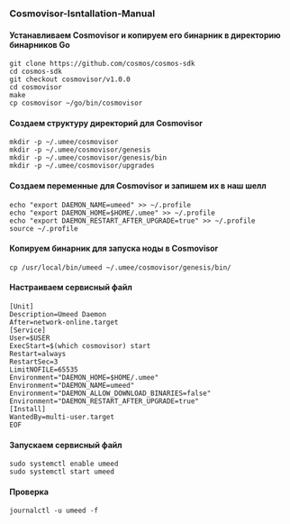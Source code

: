 ### Cosmovisor-Isntallation-Manual

#### Устанавливаем Cosmovisor и копируем его бинарник в директорию бинарников Go
```cd ~
git clone https://github.com/cosmos/cosmos-sdk
cd cosmos-sdk
git checkout cosmovisor/v1.0.0
cd cosmovisor
make
cp cosmovisor ~/go/bin/cosmovisor
```
#### Создаем структуру директорий для Cosmovisor
```cd ~
mkdir -p ~/.umee/cosmovisor
mkdir -p ~/.umee/cosmovisor/genesis
mkdir -p ~/.umee/cosmovisor/genesis/bin
mkdir -p ~/.umee/cosmovisor/upgrades
```
#### Создаем переменные для Cosmovisor и запишем их в наш шелл
```echo "# Setup Cosmovisor" >> ~/.profile
echo "export DAEMON_NAME=umeed" >> ~/.profile
echo "export DAEMON_HOME=$HOME/.umee" >> ~/.profile
echo "export DAEMON_RESTART_AFTER_UPGRADE=true" >> ~/.profile
source ~/.profile
```
#### Копируем бинарник для запуска ноды в Cosmovisor
```cp /usr/local/bin/umeed ~/.umee/cosmovisor/genesis/bin/```

#### Настраиваем сервисный файл
```sudo tee /etc/systemd/system/umeed.service > /dev/null <<EOF
[Unit]
Description=Umeed Daemon
After=network-online.target
[Service]
User=$USER
ExecStart=$(which cosmovisor) start
Restart=always
RestartSec=3
LimitNOFILE=65535
Environment="DAEMON_HOME=$HOME/.umee"
Environment="DAEMON_NAME=umeed"
Environment="DAEMON_ALLOW_DOWNLOAD_BINARIES=false"
Environment="DAEMON_RESTART_AFTER_UPGRADE=true"
[Install]
WantedBy=multi-user.target
EOF
```
#### Запускаем сервисный файл
```sudo systemctl daemon-reload
sudo systemctl enable umeed
sudo systemctl start umeed
```
#### Проверка
```journalctl -u umeed -f```

